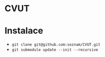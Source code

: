 CVUT
====

# Instalace
- `git clone git@github.com:seznam/CVUT.git`
- `git submodule update --init --recursive`

